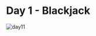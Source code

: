 # Day 1 - Blackjack 
![day11](https://github.com/user-attachments/assets/80c789c9-fd16-4abe-ae13-caddd1238b30)

